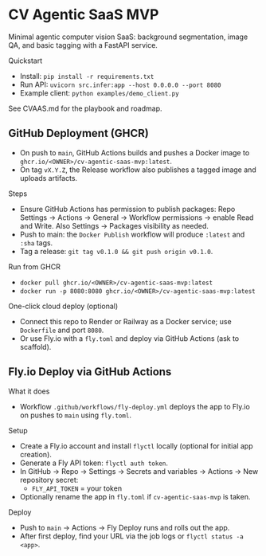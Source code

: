 # CV Agentic SaaS MVP

Minimal agentic computer vision SaaS: background segmentation, image QA, and basic tagging with a FastAPI service.

Quickstart
- Install: `pip install -r requirements.txt`
- Run API: `uvicorn src.infer:app --host 0.0.0.0 --port 8080`
- Example client: `python examples/demo_client.py`

See CVAAS.md for the playbook and roadmap.

## GitHub Deployment (GHCR)

- On push to `main`, GitHub Actions builds and pushes a Docker image to `ghcr.io/<OWNER>/cv-agentic-saas-mvp:latest`.
- On tag `vX.Y.Z`, the Release workflow also publishes a tagged image and uploads artifacts.

Steps
- Ensure GitHub Actions has permission to publish packages: Repo Settings -> Actions -> General -> Workflow permissions -> enable Read and Write. Also Settings -> Packages visibility as needed.
- Push to main: the `Docker Publish` workflow will produce `:latest` and `:sha` tags.
- Tag a release: `git tag v0.1.0 && git push origin v0.1.0`.

Run from GHCR
- `docker pull ghcr.io/<OWNER>/cv-agentic-saas-mvp:latest`
- `docker run -p 8080:8080 ghcr.io/<OWNER>/cv-agentic-saas-mvp:latest`

One-click cloud deploy (optional)
- Connect this repo to Render or Railway as a Docker service; use `Dockerfile` and port `8080`.
- Or use Fly.io with a `fly.toml` and deploy via GitHub Actions (ask to scaffold).

## Fly.io Deploy via GitHub Actions

What it does
- Workflow `.github/workflows/fly-deploy.yml` deploys the app to Fly.io on pushes to `main` using `fly.toml`.

Setup
- Create a Fly.io account and install `flyctl` locally (optional for initial app creation).
- Generate a Fly API token: `flyctl auth token`.
- In GitHub → Repo → Settings → Secrets and variables → Actions → New repository secret:
  - `FLY_API_TOKEN` = your token
- Optionally rename the app in `fly.toml` if `cv-agentic-saas-mvp` is taken.

Deploy
- Push to `main` → Actions → Fly Deploy runs and rolls out the app.
- After first deploy, find your URL via the job logs or `flyctl status -a <app>`.
